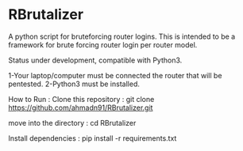 # RBrutalizer
A python script for bruteforcing router logins.
This is intended to be a framework for brute forcing router login per router model.

Status
under development, compatible with Python3.


1-Your laptop/computer must be connected the router that will be pentested.
2-Python3 must be installed.

How to Run :
Clone this repository :
git clone https://github.com/ahmadn91/RBrutalizer.git

move into the directory :
cd RBrutalizer

Install dependencies :
pip install -r requirements.txt


